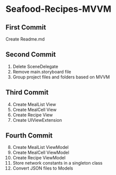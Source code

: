 # Seafood-Recipes-MVVM

## First Commit
Create Readme.md

## Second Commit
1. Delete SceneDelegate
2. Remove main.storyboard file
3. Group project files and folders based on MVVM

## Third Commit
4. Create MealList View
5. Create MealCell View
6. Create Recipe View
7. Create UIViewExtension

## Fourth Commit
8. Create MealList ViewModel
9. Create MealCell ViewModel
10. Create Recipe ViewModel
11. Store network constants in a singleton class
12. Convert JSON files to Models
